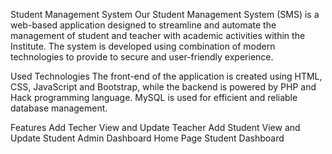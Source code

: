 Student Management System
Our Student Management System (SMS) is a web-based application designed to streamline and automate the management of student and teacher with academic activities within the Institute. The system is developed using combination of modern technologies to provide to secure and user-friendly experience.

Used Technologies
The front-end of the application is created using HTML, CSS, JavaScript and Bootstrap, while the backend is powered by PHP and Hack programming language. MySQL is used for efficient and reliable database management.

Features
Add Techer
View and Update Teacher
Add Student
View and Update Student
Admin Dashboard
Home Page
Student Dashboard
